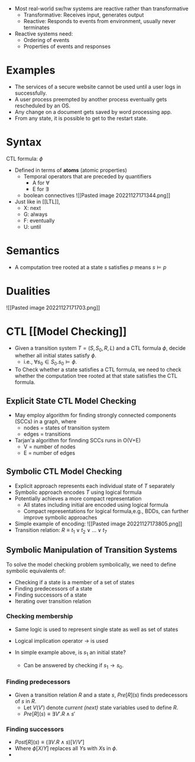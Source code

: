 - Most real-world sw/hw systems are reactive rather than transformative
	- Transformative: Receives input, generates output
	- Reactive: Responds to events from environment, usually never terminates
- Reactive systems need:
	- Ordering of events
	- Properties of events and responses

# Examples
- The services of a secure website cannot be used until a user logs in successfully.
- A user process preempted by another process eventually gets rescheduled by an OS.
- Any change on a document gets saved by word processing app.
- From any state, it is possible to get to the restart state.

# Syntax
CTL formula: $\phi$ 
- Defined in terms of **atoms** (atomic properties)
	- Temporal operators that are preceded by quantifiers
		- A for $\forall$ 
		- E for $\exists$ 
	- boolean connectives
![[Pasted image 20221127171344.png]]
- Just like in [[LTL]], 
	- X: next
	- G: always
	- F: eventually
	- U: until

# Semantics
- A computation tree rooted at a state *s* satisfies *p* means $s \models p$

# Dualities
![[Pasted image 20221127171703.png]]

# CTL [[Model Checking]]
- Given a transition system $T=(S,S_0,R,L)$ and a CTL formula $\phi$, decide whether all initial states satisfy $\phi$.
	- i.e., $\forall s_0 \in S_0.s_0 \models \phi$.
- To Check whether a state satisfies a CTL formula, we need to check whether the computation tree rooted at that state satisfies the CTL formula.

## Explicit State CTL Model Checking
- May employ algorithm for finding strongly connected components (SCCs) in a graph, where
	- nodes = states of transition system
	- edges = transitions
- Tarjan'a algorithm for finnding SCCs runs in O(V+E)
	- V = number of nodes
	- E = number of edges

## Symbolic CTL Model Checking
- Explicit approach represents each individual state of $T$ separately  
- Symbolic approach encodes $T$ using logical formula
- Potentially achieves a more compact representation
	- All states including initial are encoded using logical formula
	- Compact representations for logical formula,e.g., BDDs, can further improve symbolic approaches
- Simple example of encoding:
![[Pasted image 20221127173805.png]]
- Transition relation: $R \equiv t_1 \lor t_2 \lor ... \lor t_7$ 

## Symbolic Manipulation of Transition Systems
To solve the model checking problem symbolically, we need to define symbolic equivalents of:
- Checking if a state is a member of a set of states
- Finding predecessors of a state
- Finding successors of a state
- Iterating over transition relation

### Checking membership
- Same logic is used to represent single state as well as set of states
- Logical implication operator $\rightarrow$ is used

- In simple example above, is $s_1$ an initial state?
	- Can be answered by checking if $s_1 \rightarrow s_0$.

### Finding predecessors
- Given a transition relation $R$ and a state $s$, $Pre[R](s)$ finds predecessors of $s$ in $R$.
	- Let $V(V')$ denote *current (next)* state variables used to define $R$.
	- $Pre[R](s) \equiv \exists V'.R \land s'$

### Finding successors
- $Post[R](s) \equiv (\exists V.R \land s)[V/V']$
- Where $\phi[X/Y]$ replaces all $Y$s with $X$s in $\phi$.
- 